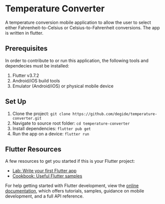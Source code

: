 # Temperature Converter

A temperature conversion mobile application to allow the user to select either Fahrenheit-to-Celsius or Celsius-to-Fahrenheit conversions. The app is written in flutter.

## Prerequisites

In order to contribute to or run this application, the following tools and dependecies must be installed:

1. Flutter v3.7.2
2. Android/iOS build tools
3. Emulator (Android/iOS) or physical mobile device

## Set Up

1. Clone the project: `git clone https://github.com/degide/temperature-converter.git`
2. Navigate to source root folder: `cd temperature-converter`
3. Install dependencies: `flutter pub get`
4. Run the app on a device: `flutter run`

## Flutter Resources

A few resources to get you started if this is your Flutter project:

- [Lab: Write your first Flutter app](https://docs.flutter.dev/get-started/codelab)
- [Cookbook: Useful Flutter samples](https://docs.flutter.dev/cookbook)

For help getting started with Flutter development, view the
[online documentation](https://docs.flutter.dev/), which offers tutorials,
samples, guidance on mobile development, and a full API reference.
